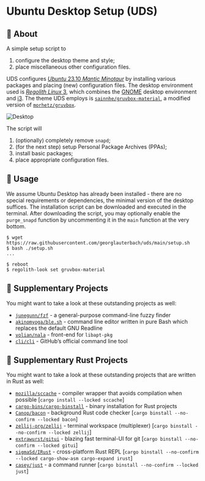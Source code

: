 # Ubuntu Desktop Setup (UDS)

## :page_with_curl: About

A simple setup script to

1. configure the desktop theme and style;
2. place miscellaneous other configuration files.

UDS configures [_Ubuntu_ 23.10 _Mantic Minotaur_][ubuntu-23.10] by installing various packages and placing (new) configuration files. The desktop environment used is [_Regolith Linux_ 3][regolith], which combines the [GNOME] desktop environment and [i3]. The theme UDS employs is [`sainnhe/gruvbox-material`](https://github.com/sainnhe/gruvbox-material), a modified version of [`morhetz/gruvbox`](https://github.com/morhetz/gruvbox).

![Desktop](files/.show-off/desktop.gif)

The script will

1. (optionally) completely remove `snapd`;
2. (for the next step) setup Personal Package Archives (PPAs);
3. install basic packages;
4. place appropriate configuration files.

[ubuntu-23.10]: https://releases.ubuntu.com/23.10/
[regolith]: https://regolith-desktop.com/
[GNOME]: https://www.gnome.org/
[i3]: https://i3wm.org/

## :rocket: Usage

We assume Ubuntu Desktop has already been installed - there are no special requirements or dependencies, the minimal version of the desktop suffices. The installation script can be downloaded and executed in the terminal. After downloading the script, you may optionally enable the `purge_snapd` function by uncommenting it in the `main` function at the very bottom.

```console
$ wget https://raw.githubusercontent.com/georglauterbach/uds/main/setup.sh
$ bash ./setup.sh
...

$ reboot
$ regolith-look set gruvbox-material
```

## :mega: Supplementary Projects

You might want to take a look at these outstanding projects as well:

- [`junegunn/fzf`](https://github.com/junegunn/fzf) - a general-purpose command-line fuzzy finder
- [`akinomyoga/ble.sh`](https://github.com/akinomyoga/ble.sh) - command line editor written in pure Bash which replaces the default GNU Readline
- [`volian/nala`](https://gitlab.com/volian/nala) - front-end for `libapt-pkg`
- [`cli/cli`](https://github.com/cli/cli/blob/trunk/docs/install_linux.md) - GitHub’s official command line tool

## :crab: Supplementary Rust Projects

You might want to take a look at these outstanding projects that are written in Rust as well:

- [`mozilla/sccache`](https://github.com/mozilla/sccache) - compiler wrapper that avoids compilation when possible \[`cargo install --locked sccache`\]
- [`cargo-bins/cargo-binstall`](https://github.com/cargo-bins/cargo-binstall) - binary installation for Rust projects
- [`Canop/bacon`](https://github.com/Canop/bacon) - background Rust code checker \[`cargo binstall --no-confirm --locked bacon`\]
- [`zellij-org/zellij`](https://github.com/zellij-org/zellij) - terminal workspace (multiplexer) \[`cargo binstall --no-confirm --locked zellij`\]
- [`extrawurst/gitui`](https://github.com/extrawurst/gitui) - blazing fast terminal-UI for git \[`cargo binstall --no-confirm --locked gitui`\]
- [`sigmaSd/IRust`](https://<github.com/sigmaSd/IRust) - cross-platform Rust REPL \[`cargo binstall --no-confirm --locked cargo-show-asm cargo-expand irust`\]
- [`casey/just`](https://github.com/casey/just) - a command runner \[`cargo binstall --no-confirm --locked just`\]
